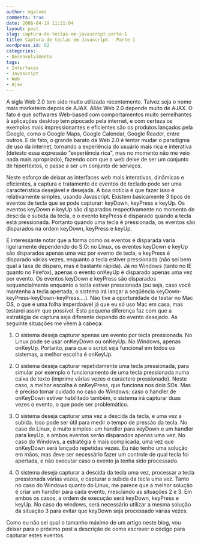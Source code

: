 ```yaml
---
author: mgalves
comments: true
date: 2006-04-19 11:21:04
layout: post
slug: captura-de-teclas-em-javascript-parte-1
title: Captura de teclas em Javascript - Parte 1
wordpress_id: 62
categories:
- Desenvolvimento
tags:
- Interfaces
- Javascript
- Web
- Ajax
---
```


A sigla Web 2.0 tem sido muito utilizada recentemente. Talvez seja o nome mais marketeiro depois de AJAX. Aliás  Web 2.0 depende muito de AJAX. O fato é que softwares Web-based com comportamentos muito semelhantes à aplicações desktop tem pipocado pela internet, e com certeza os exemplos mais impressionantes e eficientes são os produtos lançados pela Google, como o Google Maps, Google Calendar, Google Reader, entre outros.  E de fato, o grande barato da Web  2.0 é tentar mudar o paradigma de uso da internet, tornando a experiência do usuário mais rica e interativa (detesto essa expressão "experiência rica", mas no momento não me veio nada mais apropriado), fazendo com que a web deixe de ser um conjunto de hipertextos, e passe a ser um conjunto de serviços.

Neste esforço de deixar as interfaces web mais interativas, dinâmicas e eficientes, a captura e tratamento de eventos de teclado pode ser uma característica desejável e desejada. A boa notícia é que fazer isso é relativamente simples, usando  Javascript. Existem basicamente 3 tipos de eventos de tecla que se pode capturar: keyDown, keyPress e  keyUp. Os eventos keyDown e keyUp são disparados respectivamente no momento de descida e subida da tecla, e o evento keyPress é disparado quando a tecla está pressionada. Portanto quando uma tecla é pressionada, os eventos são disparados na ordem  keyDown, keyPress e keyUp. 

É interessante notar que a forma como os eventos é disparada varia ligeiramente dependendo do  S.O: no Linux, os eventos keyDown e keyUp são disparados apenas uma vez por evento de tecla, e keyPress é disparado várias vezes, enquanto a tecla estiver pressionada (não sei bem qual a taxa de disparo, mas é bastante rápida). Já no  Windows  (tanto no IE quanto no Firefox), apenas o evento onKeyUp é disparado apenas uma vez por evento. Os eventos keyDown e keyPress são disparados sequencialmente enquanto a tecla estiver pressionada (ou seja, caso você mantenha a tecla apertada, o sistema irá lançar a seqüência keyDown-keyPress-keyDown-keyPress....). Não tive a oportunidade de testar no  Mac OS, o que é uma folha imperdoável já que eu só uso Mac em casa, mas testarei assim que possível. Esta pequena diferença faz com que a estratégia de captura seja diferente  dependo do evento desejado. As seguinte situações me vêem à cabeça:



	
  1. O sistema deseja capturar apenas um evento por tecla pressionada. No Linux pode se usar onKeyDown ou onKeyUp. No Windows, apenas onKeyUp. Portanto, para que o script seja funcional em todos os sistemas, a melhor escolha é onKeyUp.

	
  2. O sistema deseja capturar repetidamente uma tecla pressionada, para simular por exemplo o funcionamento de uma tecla pressionada numa caixa de texto (imprime várias vezes o caractere pressionado). Neste caso, a melhor escolha é onKeyPress, que funciona nos dois SOs. Mas é preciso tomar cuidado no caso do Windows:  caso o handler de onKeyDown estiver habilitado também, o sistema irá capturar duas vezes o evento, o que pode ser problemático.

	
  3. O sistema deseja capturar uma vez a descida da tecla, e uma vez a subida. Isso pode ser útil para medir o tempo de pressão da tecla. No caso  do Linux, é muito simples: um handler para keyDown e um  handler para keyUp, e ambos eventos serão disparados apenas uma vez. No caso do Windows, a estratégia é mais complicada, uma vez que onKeyDown será lançado repetidas vezes. Eu não tenho uma solução em mãos, mas deve ser necessário fazer um controle de qual tecla foi apertada, e não executar caso o evento ja tenha sido processado.

	
  4. O sistema deseja capturar a descida da tecla uma vez, processar a tecla pressionada várias vezes, e capturar a subida da tecla uma vez.  Tanto no caso do Windows quanto do Linux, me parece que a melhor solução é criar um handler para cada evento, mesclando as situações 2 e 3. Em ambos os casos, a ordem de execução será keyDown, keyPress e keyUp. No caso do windows, será necessário utilizar a mesma solução da situação 3 para evitar que keyDown seja processado várias vezes.


Como eu não sei qual o tamanho máximo de um artigo neste blog, vou deixar para o próximo post a descrição de como escrever o código para capturar estes eventos.
